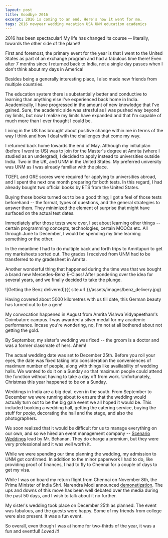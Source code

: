 ```yaml
---
layout: post
title: Goodbye 2016
excerpt: 2016 is coming to an end. Here's how it went for me.
tags: 2016 newyear wedding vacation USA UNM education academics
---
```

2016 has been spectacular! My life has changed its course -- literally, towards the other side of the planet!

First and foremost, the primary event for the year is that I went to the United States as part of an exchange program and had a fabulous time there! Even after 7 months since I returned back to India, not a single day passes when I don't think about my days in America!

Besides being a generally interesting place, I also made new friends from multiple countries.

The education system there is substantially better and conductive to learning than anything else I've experienced back home in India. Academically, I have progressed in the amount of new knowledge that I've gained. Sure, the academic side was stresful as I was pushed way beyond my limits, but now I realize my limits have expanded and that I'm capable of much more than I ever thought I could be.

Living in the US has brought about positive change within me in terms of the way I think and how I deal with the challenges that come my way.

I returned back home towards the end of May. Although my initial plan (before I went to US) was to join for the Master's degree at Amrita (where I studied as an undergrad), I decided to apply instead to universities outside India. Two in the UK, and UNM in the United States. My preferred university was UNM as I was already familiar with the place.

TOEFL and GRE scores were required for applying to universities abroad, and I spent the next one month preparing for both tests. In this regard, I had already bought two official books by ETS from the United States.

Buying those books turned out to be a good thing; I got a feel of those tests beforehand -- the format, types of questions, and the general strategies to answer them. They minimized the element of surprise that might have surfaced on the actual test dates.

Immediately after those tests were over, I set about learning other things -- certain programming concepts, technologies, certain MOOCs etc. All through June to December, I would be spending my time learning something or the other.

In the meantime I had to do multiple back and forth trips to Amritapuri to get my marksheets sorted out. The grades I received from UNM had to be transferred to my gradesheet in Amrita.

Another wonderful thing that happened during the time was that we bought a brand new Mercedes-Benz E-Class! After pondering over the idea for several years, and we finally decided to take the plunge.

![Getting the Benz delivered]({{ site.url }}/assets/images/benz_delivery.jpg)

Having covered about 5000 kilometres with us till date, this German beauty has turned out to be a gem!

My convocation happened in August from Amrita Vishwa Vidyapeetham's Coimbatore campus. I was awarded a silver medal for my academic performance. Incase you're wondering, no, I'm not at all bothered about not getting the gold.

By September, my sister's wedding was fixed -- the groom is a doctor and was a former classmate of hers. Ahem!

The actual wedding date was set to December 25th. Before you roll your eyes, the date was fixed taking into consideration the conveniences of maximum number of people, along with things like availiability of wedding halls. We wanted to do it on a Sunday so that maximum people could attend the function without having to take a day off from work. Unfortunately, Christmas this year happened to be on a Sunday.

Weddings in India are a big deal, even in the south. From September to December we were running about to ensure that the wedding would actually turn out to be the big gala event we all hoped it would be. This included booking a wedding hall, getting the catering service, buying the stuff for *pooja*, decorating the hall and the stage, and also the photographers.

We soon realized that it would be difficult for us to manage everything on our own, and so we hired an event management company -- [Scenario Weddings](http://www.scenarioweddings.com) lead by Mr. Behanan. They do charge a premium, but they were very professional and it was well worth it.

While we were spending our time planning the wedding, my admission to UNM got confirmed. In addition to the minor paperwork I had to do, like providing proof of finances, I had to fly to Chennai for a couple of days to get my visa.

While I was on board my return flight from Chennai on November 8th, the Prime Minister of India Shri. Narendra Modi announced [demonetization](https://en.wikipedia.org/wiki/2016_Indian_banknote_demonetisation). The ups and downs of this move has been well debated over the media during the past 50 days, and I wish to talk about it no further.

My sister's wedding took place on December 25th as planned. The event was fabulous, and the guests were happy. Some of my friends from college were also present. It was a fun event.

So overall, even though I was at home for two-thirds of the year, it was a fun and eventful! *Loved it!*
